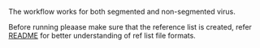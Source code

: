 The workflow works for both segmented and non-segmented virus.

Before running pleaase make sure that the reference list is created, refer [README](https://github.com/josephhughes/TING/tree/main/New_scripts) for better understanding of ref list file formats.
